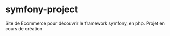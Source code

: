 # symfony-project
Site de Ecommerce pour découvrir le framework symfony, en php.
Projet en cours de création
